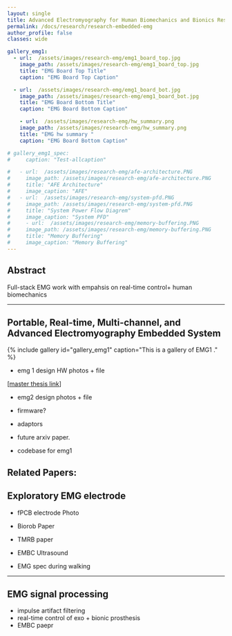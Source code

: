 ```yaml
---
layout: single
title: Advanced Electromyography for Human Biomechanics and Bionics Research
permalink: /docs/research/research-embedded-emg
author_profile: false
classes: wide

gallery_emg1:
  - url:  /assets/images/research-emg/emg1_board_top.jpg
    image_path: /assets/images/research-emg/emg1_board_top.jpg
    title: "EMG Board Top Title"
    caption: "EMG Board Top Caption"

  - url:  /assets/images/research-emg/emg1_board_bot.jpg
    image_path: /assets/images/research-emg/emg1_board_bot.jpg
    title: "EMG Board Bottom Title"
    caption: "EMG Board Bottom Caption"

    - url:  /assets/images/research-emg/hw_summary.png
    image_path: /assets/images/research-emg/hw_summary.png
    title: "EMG hw summary "
    caption: "EMG Board Bottom Caption"

# gallery_emg1_spec:
#     caption: "Test-allcaption"

#   - url:  /assets/images/research-emg/afe-architecture.PNG
#     image_path: /assets/images/research-emg/afe-architecture.PNG
#     title: "AFE Architecture"
#     image_caption: "AFE"
#   - url:  /assets/images/research-emg/system-pfd.PNG
#     image_path: /assets/images/research-emg/system-pfd.PNG
#     title: "System Power Flow Diagrem"
#     image_caption: "System PFD"
#     - url:  /assets/images/research-emg/memory-buffering.PNG
#     image_path: /assets/images/research-emg/memory-buffering.PNG
#     title: "Memory Buffering"
#     image_caption: "Memory Buffering"
---
```


## Abstract

Full-stack EMG work with empahsis on real-time control+ human biomechanics

---

## Portable, Real-time, Multi-channel, and Advanced Electromyography Embedded System

{% include gallery id="gallery_emg1" caption="This is a gallery of EMG1 ." %}

<!-- {% include gallery id="gallery_emg1_spec" layout="half" caption="This is a half gallery of EMG1 ." %} -->

- emg 1 design HW photos + file

\[[master thesis link](https://dspace.mit.edu/handle/1721.1/124074)\]


- emg2 design photos + file
- firmware?
- adaptors

- future arxiv paper.
- codebase for emg1

Related Papers: 
---

## Exploratory EMG electrode

- fPCB electrode Photo
- Biorob Paper
- TMRB paper 
- EMBC Ultrasound

- EMG spec during walking

---

## EMG signal processing 

- impulse artifact filtering
- real-time control of exo + bionic prosthesis
- EMBC paepr 

